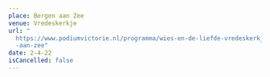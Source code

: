 ```yaml
---
place: Bergen aan Zee
venue: Vredeskerkje
url: "
  https://www.podiumvictorie.nl/programma/wies-en-de-liefde-vredeskerkje-bergen\
  -aan-zee"
date: 2-4-22
isCancelled: false
---
```


